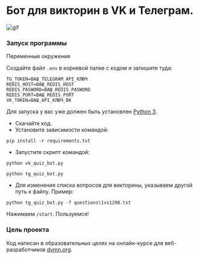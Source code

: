 # Бот для викторин в VK и Телеграм.
  
![gif](example.gif)


### Запуск программы
  
Переменные окружения

Создайте файл `.env` в корневой папке с кодом и запишите туда:
```
TG_TOKEN=ВАШ_TELEGRAM_API_КЛЮЧ
REDIS_HOST=ВАШ_REDIS_HOST
REDIS_PASWORD=ВАШ_REDIS_PASWORD
REDIS_PORT=ВАШ_REDIS_PORT
VK_TOKEN=ВАШ_API_КЛЮЧ_ВК
```

Для запуска у вас уже должен быть установлен [Python 3](https://www.python.org/downloads/release/python-379/).

- Скачайте код.
- Установите зависимости командой:
```
pip install -r requirements.txt
```
- Запустите скрипт командой: 
```
python vk_quiz_bot.py
```
```
python tg_quiz_bot.py
```
- Для изменения списка вопросов для викторины, указываем другой путь к файлу.
Пример:
```
python tg_quiz_bot.py -f questions\1vs1298.txt
```

Нажимаем `/start`. Пользуемся!

### Цель проекта

Код написан в образовательных целях на онлайн-курсе для веб-разработчиков [dvmn.org](https://dvmn.org/).
 